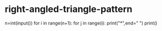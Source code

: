 # right-angled-triangle-pattern
n=int(input())
for i in range(n+1):
    for j in range(i):
        print("*",end=" ")
    print()
